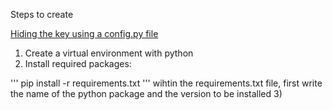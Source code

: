 Steps to create

[Hiding the key using a config.py file](https://medium.com/black-tech-diva/hide-your-api-keys-7635e181a06c)

1) Create a virtual environment with python
2) Install required packages:

'''
pip install -r requirements.txt
'''
wihtin the requirements.txt file, first write the name of the python package and the version to be installed
3)


